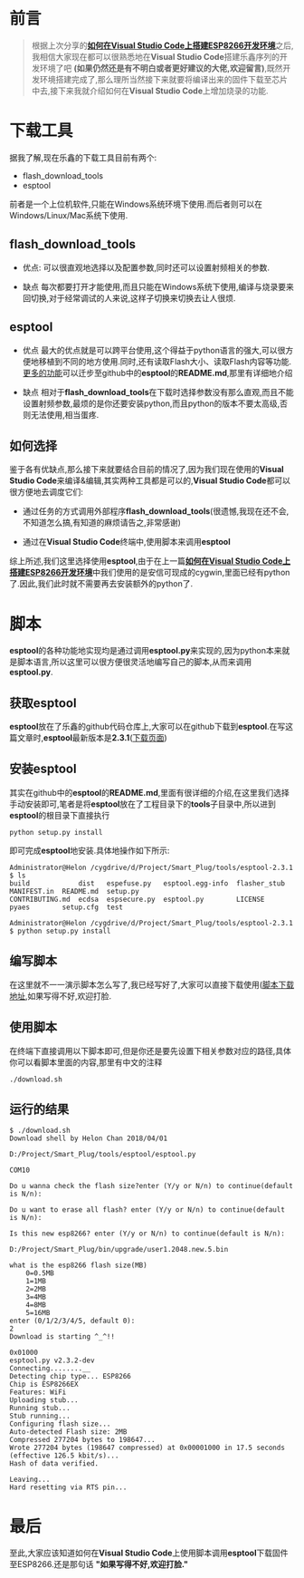 # 前言
> 根据上次分享的[**如何在Visual Studio Code上搭建ESP8266开发环境**](https://github.com/xiaolongba/esp8266/blob/master/%E5%AD%A6%E4%B9%A0%E5%BF%83%E5%BE%97%E6%96%87%E7%AB%A0/%E5%A6%82%E4%BD%95%E5%9C%A8Visual%20Studio%20Code%E4%B8%8A%E6%90%AD%E5%BB%BAESP8266%E5%BC%80%E5%8F%91%E7%8E%AF%E5%A2%83.md)之后,我相信大家现在都可以很熟悉地在**Visual Studio Code**搭建乐鑫序列的开发环境了吧 **(如果仍然还是有不明白或者更好建议的大佬,欢迎留言)**,既然开发环境搭建完成了,那么理所当然接下来就要将编译出来的固件下载至芯片中去,接下来我就介绍如何在**Visual Studio Code**上增加烧录的功能.

# 下载工具
据我了解,现在乐鑫的下载工具目前有两个:
- flash_download_tools
- esptool

前者是一个上位机软件,只能在Windows系统环境下使用.而后者则可以在Windows/Linux/Mac系统下使用.

## flash_download_tools
- 优点:
可以很直观地选择以及配置参数,同时还可以设置射频相关的参数.

- 缺点
每次都要打开才能使用,而且只能在Windows系统下使用,编译与烧录要来回切换,对于经常调试的人来说,这样子切换来切换去让人很烦.

## esptool
- 优点
最大的优点就是可以跨平台使用,这个得益于python语言的强大,可以很方便地移植到不同的地方使用.同时,还有读取Flash大小、读取Flash内容等功能.[更多的功能](https://github.com/espressif/esptool)可以迁步至github中的**esptool**的**README.md**,那里有详细地介绍

- 缺点
相对于**flash_download_tools**在下载时选择参数没有那么直观,而且不能设置射频参数,最烦的是你还要安装python,而且python的版本不要太高级,否则无法使用,相当蛋疼.

## 如何选择
鉴于各有优缺点,那么接下来就要结合目前的情况了,因为我们现在使用的**Visual Studio Code**来编译&编辑,其实两种工具都是可以的,**Visual Studio Code**都可以很方便地去调度它们:

- 通过任务的方式调用外部程序**flash_download_tools**(很遗憾,我现在还不会,不知道怎么搞,有知道的麻烦请告之,非常感谢)

- 通过在**Visual Studio Code**终端中,使用脚本来调用**esptool**

综上所述,我们这里选择使用**esptool**,由于在上一篇[**如何在Visual Studio Code上搭建ESP8266开发环境**](https://github.com/xiaolongba/esp8266/blob/master/%E5%AD%A6%E4%B9%A0%E5%BF%83%E5%BE%97%E6%96%87%E7%AB%A0/%E5%A6%82%E4%BD%95%E5%9C%A8Visual%20Studio%20Code%E4%B8%8A%E6%90%AD%E5%BB%BAESP8266%E5%BC%80%E5%8F%91%E7%8E%AF%E5%A2%83.md)中我们使用的是安信可现成的cygwin,里面已经有python了.因此,我们此时就不需要再去安装额外的python了.

# 脚本
**esptool**的各种功能地实现均是通过调用**esptool.py**来实现的,因为python本来就是脚本语言,所以这里可以很方便很灵活地编写自己的脚本,从而来调用**esptool.py**.

## 获取esptool
**esptool**放在了乐鑫的github代码仓库上,大家可以在github下载到**esptool**.在写这篇文章时,**esptool**最新版本是**2.3.1**([下载页面](https://github.com/espressif/esptool))

## 安装esptool
其实在github中的**esptool**的**README.md**,里面有很详细的介绍,在这里我们选择手动安装即可,笔者是将**esptool**放在了工程目录下的**tools**子目录中,所以进到**esptool**的根目录下直接执行
```
python setup.py install
```
即可完成**esptool**地安装.具体地操作如下所示:
```
Administrator@Helon /cygdrive/d/Project/Smart_Plug/tools/esptool-2.3.1
$ ls
build            dist   espefuse.py   esptool.egg-info  flasher_stub  MANIFEST.in  README.md  setup.py
CONTRIBUTING.md  ecdsa  espsecure.py  esptool.py        LICENSE       pyaes        setup.cfg  test

Administrator@Helon /cygdrive/d/Project/Smart_Plug/tools/esptool-2.3.1
$ python setup.py install
```
## 编写脚本
在这里就不一一演示脚本怎么写了,我已经写好了,大家可以直接下载使用([脚本下载地址](https://github.com/xiaolongba/esp8266/tree/master/%E7%BC%96%E8%AF%91%E5%8F%8A%E7%83%A7%E5%BD%95%E8%84%9A%E6%9C%AC),如果写得不好,欢迎打脸.

## 使用脚本
在终端下直接调用以下脚本即可,但是你还是要先设置下相关参数对应的路径,具体你可以看脚本里面的内容,那里有中文的注释
```
./download.sh
```
## 运行的结果
```
$ ./download.sh
Download shell by Helon Chan 2018/04/01

D:/Project/Smart_Plug/tools/esptool/esptool.py

COM10

Do u wanna check the flash size?enter (Y/y or N/n) to continue(default is N/n):

Do u want to erase all flash? enter (Y/y or N/n) to continue(default is N/n):

Is this new esp8266? enter (Y/y or N/n) to continue(default is N/n):

D:/Project/Smart_Plug/bin/upgrade/user1.2048.new.5.bin

what is the esp8266 flash size(MB)
    0=0.5MB
    1=1MB
    2=2MB
    3=4MB
    4=8MB
    5=16MB
enter (0/1/2/3/4/5, default 0):
2
Download is starting ^_^!!

0x01000
esptool.py v2.3.2-dev
Connecting........__
Detecting chip type... ESP8266
Chip is ESP8266EX
Features: WiFi
Uploading stub...
Running stub...
Stub running...
Configuring flash size...
Auto-detected Flash size: 2MB
Compressed 277204 bytes to 198647...
Wrote 277204 bytes (198647 compressed) at 0x00001000 in 17.5 seconds (effective 126.5 kbit/s)...
Hash of data verified.

Leaving...
Hard resetting via RTS pin...
```
# 最后
至此,大家应该知道如何在**Visual Studio Code**上使用脚本调用**esptool**下载固件至ESP8266.还是那句话 **"如果写得不好,欢迎打脸."**


